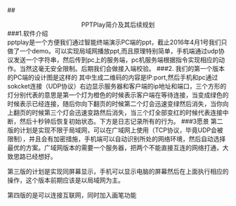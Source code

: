##<center>PPTPlay简介及其后续规划</center>
###1.软件介绍  
pptplay是一个方便我们通过智能终端演示PC端的ppt，截止2016年4月1号我们只做了一个demo。可以实现局域网播放ppt,而且原理特别简单，手机端通过udp协议发送一个字符串，然后传到pc上的服务端，pc机服务端根据指令实现相应的动作。当然这毫无安全限制。后期我们会做接入端校验。
###2.
我们的第一个版本的PC端的设计图是这样的
其中生成二维码的内容是IP:port,然后手机和pc通过sokcket连接（UDP协议）右边显示服务器和客户端的ip地址和端口，三个方形的灯分别代表的意思是第一个灯为橙色的时候表示客户端在等待连接，当变成绿色的时候表示已经连接，随后你向下翻页的时候第二个灯会迅速变绿然后消失，当你向上翻页的时候第三个灯会迅速变路然后消失，当三个灯全部变红的时候代表连接中断，然后十秒钟后恢复初始状态。下方是日志记录所有的行为。
###3愿景
 第二版的计划是实现不限于局域网，可以在广域网上使用（TCP协议，毕竟UDP会被限制），并且会有加密措施，手机端可以自动识别所处的网络环境，然后自动选择最优的方案。广域网版本的需要一个服务器，把两个不能直接互连的网络打通，大致思路已经想好。<p>第三版的计划是实现同屏幕显示，手机可以显示电脑的屏幕然后在上面执行相应的操作，这个版本前期应该是以局域网为主。<p>第四版的是可以连接互联网，同时加入画笔功能

